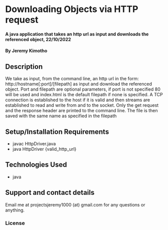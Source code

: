 
# Downloading Objects via HTTP request
#### A java application that takes an http url as input and downloads the referenced object, 22/10/2022
#### By **Jeremy Kimotho**
## Description
We take as input, from the command line, an http url in the form: http://hostname[:port]/[filepath] as input and download the referenced object. Port and filepath are optional parameters, if port is not specified 80 will be used and index.html is the default filepath if none is specified. A TCP connection is established to the host if it is valid and then streams are established to read and write from and to the socket. Only the get request and the response header are printed to the command line. The file is then saved with the same name as specified in the filepath
## Setup/Installation Requirements
* javac HttpDriver.java
* java HttpDriver {valid_http_url}
## Technologies Used
* java
## Support and contact details
Email me at projectsjeremy1000 (at) gmail.com for any questions or anything.
### License
